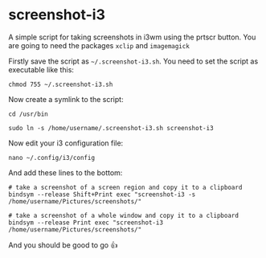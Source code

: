 # screenshot-i3
A simple script for taking screenshots in i3wm using the prtscr button. You are going to need the packages `xclip` and `imagemagick`

Firstly save the script as `~/.screenshot-i3.sh`. You need to set the script as executable like this:

    chmod 755 ~/.screenshot-i3.sh
  
Now create a symlink to the script:

    cd /usr/bin
    
<!-- asdf -->

    sudo ln -s /home/username/.screenshot-i3.sh screenshot-i3  

Now edit your i3 configuration file:

    nano ~/.config/i3/config

And add these lines to the bottom:

    # take a screenshot of a screen region and copy it to a clipboard
    bindsym --release Shift+Print exec "screenshot-i3 -s /home/username/Pictures/screenshots/"

    # take a screenshot of a whole window and copy it to a clipboard
    bindsym --release Print exec "screenshot-i3 /home/username/Pictures/screenshots/"
    
And you should be good to go 👍
